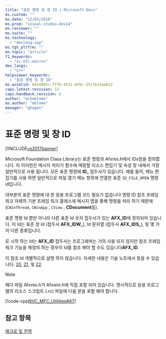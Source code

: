 ```yaml
---
title: "표준 명령 및 창 ID | Microsoft Docs"
ms.custom: ""
ms.date: "12/03/2016"
ms.prod: "visual-studio-dev14"
ms.reviewer: ""
ms.suite: ""
ms.technology: 
  - "devlang-cpp"
ms.tgt_pltfrm: ""
ms.topic: "article"
f1_keywords: 
  - "vc.mfc.macros"
dev_langs: 
  - "C++"
helpviewer_keywords: 
  - "표준 명령 및 창 ID"
ms.assetid: 0424805c-fff8-4531-8f0c-15cfb13aa612
caps.latest.revision: 13
caps.handback.revision: 6
author: "mikeblome"
ms.author: "mblome"
manager: "ghogen"
---
```

# 표준 명령 및 창 ID
[!INCLUDE[vs2017banner](../../assembler/inline/includes/vs2017banner.md)]

Microsoft Foundation Class Library는 표준 명령과 Afxres.h에서 IDs창을 정의합니다.  이 이러한은 메시지 처리기 함수에 매핑할 리소스 편집기 및 속성 창 내에서 가장 일반적으로 사용 됩니다.  모든 표준 명령에  **ID\_** 접두사가 있습니다.  예를 들어, 메뉴 편집기를 사용 하면 일반적으로 파일 열기 메뉴 항목에 연결한 표준  `ID_FILE_OPEN`  명령 id입니다.  
  
 대부분의 표준 명령에 대 한 응용 프로그램 코드 필요가 없습니다 명령 ID 참조 프레임 워크 자체의 기본 프레임 워크 클래스에 메시지 맵을 통해 명령을 처리 하기 때문에 \(`CWinThread`,  `CWinApp` ,  `CView` ,  **CDocument**등\).  
  
 표준 명령 Id 뿐만 아니라 다른 표준 Id 숫자 접두사가 있는 **AFX\_ID**에 정의되어 있습니다.  이 Id는 표준 창 Id \(접두사  **AFX\_IDW\_**\), Id 문자열 \(접두사  **AFX\_IDS\_**\), 및 몇 가지 다른 종류입니다.  
  
 로 시작 하는 Id는  **AFX\_ID** 접두사는 프로그래머는 거의 사용 되지 않지만 참조 프레임 워크 기능을 재정의 하는 경우이 Id를 참조 해야 할 수도 있습니다**AFX\_ID**.  
  
 이 참조 Id 개별적으로 설명 하지 않습니다.  자세한 내용은 기술 노트에서 찾을 수 있습니다. [20](../../mfc/tn020-id-naming-and-numbering-conventions.md),  [21](../../mfc/tn021-command-and-message-routing.md), 및  [22](../../mfc/tn022-standard-commands-implementation.md).  
  
> [!NOTE]
>  헤더 파일 Afxres.h가 Afxwin.h에 직접 포함 되어 있습니다.  명시적으로 응용 프로그램의 리소스 스크립트 \(.rc\) 파일에 다음 문을 포함 해야 합니다.  
  
 [!code-cpp[NVC_MFC_Utilities#47](../../mfc/codesnippet/CPP/standard-command-and-window-ids_1.h)]  
  
## 참고 항목  
 [매크로 및 전역](../../mfc/reference/mfc-macros-and-globals.md)